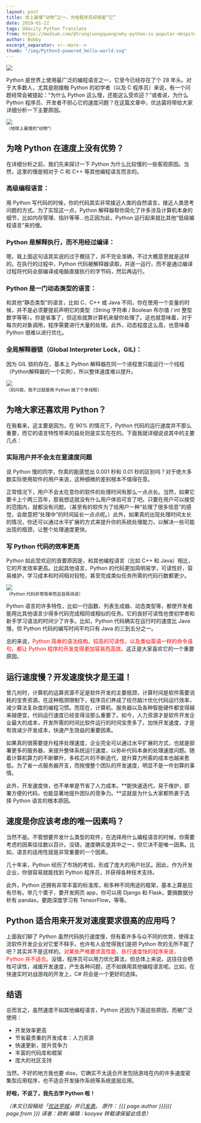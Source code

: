 ```yaml
---
layout: post
title: 世上最慢“动物”之一，为啥程序员却很爱“它”
date: 2019-01-22
tags: Udacity Python Translate
from: https://medium.com/@trungluongquang/why-python-is-popular-despite-being-super-slow-83a8320412a9
author: Bobby
excerpt_separator: <!--more-->
thumb: "/img/Python3-powered_hello-world.svg"
---
```

<img src="/img/udacity/udalogo.gif">

Python 是世界上使用最广泛的编程语言之一，它至今已经存在了个 28 年头。对于大多数人，尤其是刚接触 Python 的初学者（以及 C 程序员）来说，有一个问题经常会被提起：“为什么 Python 这么慢，还能这么受欢迎？”或者说，为什么 Python 程序员、开发者不担心它的速度问题？在这篇文章中，优达菌将带给大家详细分析一下主要原因。
<!--more-->

<img src="/img/123edasdf3.webp"><br><small>（地球上最慢的“动物”）</small>

## 为啥 Python 在速度上没有优势？

在详细分析之前，我们先来探讨一下 Python 为什么比较慢的一些客观原因。当然，这里的慢是相对于 C 和 C++ 等其他编程语言而言的。


### 高级编程语言：

用 Python 写代码的时候，你的代码其实非常接近人类的自然语言，接近人类思考问题的方式。为了实现这一点，Python 解释器帮你简化了许多涉及计算机本身的细节，比如内存管理、指针等等…也正因为此，Python 运行起来就比其他“低级编程语言”来的慢。


### Python 是解释执行，而不用经过编译：

嗯，我上面这句话其实说的过于概括了，并不完全准确，不过大概意思就是这样的。在执行的过程中，Python 代码被解释器读取，并逐一运行，而不是通过编译过程将代码全部编译成电脑直接执行的字节码，然后再运行。


### Python 是一门动态类型的语言：

和其他“静态类型”的语言，比如 C、C++ 或 Java 不同，你在使用一个变量的时候，并不是必须要提前声明它的类型（String 字符串 / Boolean 布尔值 / int 整型数字等等）。你是省事了，但这些就靠计算机来替你处理了。这也就意味着，对于每次的对象调用，程序需要进行大量的处理。此外，动态程度这么高，也意味着 Python 很难以进行优化。


### 全局解释器锁（Global Interpreter Lock，GIL)：

因为 GIL 锁的存在，基本上 Python 解释器在同一个进程里只能运行一个线程（Python解释器的一个实例），所以整体速度难以提升。

<img src="/img/multi-threading-python.webp"><br><small>（别问我，我不过就是用 Python 搞了个多线程）</small>

## 为啥大家还喜欢用 Python？

在我看来，这主要是因为，在 90% 的情况下，Python 代码的运行速度并不那么重要，而它的语言特性带来的益处则是实实在在的。下面我就详细说说其中的主要几点：


### 实际用户并不会太在意速度问题

说 Python 慢的同学，你真的能感觉出 0.001 秒和 0.01 秒的区别吗？对于绝大多数实际使用软件的用户来说，这种细微的差别根本不值得在意。

正常情况下，用户不会太在意你的软件的处理时间有那么一点点长。当然，如果它要卡上个两三百年，那我想这就没有什么用户体验可言了吧。只要在用户可以接受的范围内，就都没有问题。（甚至有的软件为了给用户一种“处理了很多信息”的感觉，会故意把“处理中”的时间延长一点点呢。）此外，如果真的出现处理时间太长的情况，你还可以通过水平扩展的方式来提升你的系统处理能力，以解决一些可能出现的瓶颈，让整个处理速度更快。

### 写 Python 代码的效率更高

Python 如此受欢迎的首要原因是，和其他编程语言（比如 C++ 和 Java）相比，它的开发效率更高。比起其他语言，Python 的代码更加简明易学，可读性好，容易维护，学习成本和时间相对较短，甚至完成类似任务所需的代码行数都更少。

<img src="/img/6343refdgggggr40.webp"><br><small>（Python 代码非常简单而且容易阅读）</small>

Python 语言的许多特性，比如一行函数、列表生成器、动态类型等，都使开发者能用比其他语言少得多代码完成相同或相似的任务。它的良好可读性也使初学者和新手学习语法的时间少了许多。比如，Python 代码确实在运行时的速度比 Java 慢，但 Python 代码的编写时间平均只有 Java 的三到五分之一。

总的来说，<span style="color:red;">Python 简单的语法结构，较高的可读性，以及类似英语一样的命令语句，都让 Python 程序的开发变得更加容易而高效。</span>这正是大家喜欢它的一个重要原因。

## 运行速度慢？开发速度快才是王道！

曾几何时，计算机的运算资源不足是软件开发的主要瓶颈，计算时间是软件需要消耗的宝贵资源。在这种瓶颈限制下，程序员们养成了绞尽脑汁优化代码运行效率，减少算法复杂度的编程习惯。而现在，计算机、服务器以及各种智能硬件都变得越来越便宜，代码运行速度已经变得没那么重要了。如今，人力资源才是软件开发企业最大的成本，开发所需的时间比软件运行的时间宝贵多了。加快开发速度，才是有效减少开发成本，快速产生效益的重要因素。

如果真的很需要提升程序处理速度，企业完全可以通过水平扩展的方式，也就是部署更多的服务器，来提升整体系统运行速度，以弥补代码本身的处理速度问题。随着计算机算力的不断攀升，多核芯片的不断迭代，提升算力所需的成本也越来愈低。为了省一点服务器开支，而拖慢整个团队的开发速度，明显不是一件划算的事情。

此外，开发速度快，也不单单是节省了人力成本。**能快速迭代，易于维护，部署方便的代码，也能显著地提升团队的竞争力。**这就是为什么大家都热衷于选择 Python 语言的根本原因。

## 速度是你应该考虑的唯一因素吗？

当然不是。不管想要开发什么类型的软件，在选择用什么编程语言的时候，你需要考虑的因素往往数以百计。没错，速度确实是其中之一，但它决不是唯一因素。比如，语言的适用性就是非常重要的一个因素。

几十年来，Python 经历了市场的考验，形成了庞大的用户社区。因此，作为开发企业，你很容易就能找到 Python 程序员，并获得各种技术支持。

此外，Python 还拥有非常丰富的标准库，和多种不同用途的框架，基本上算是应有尽有。举几个栗子，要开发网页 app，你可以用 Django 和 Flask，要搞数据分析有 pandas，要跑深度学习有 TensorFlow，等等。

## Python 适合用来开发对速度要求很高的应用吗？

上面我们聊了 Python 虽然代码执行速度慢，但有着许多与众不同的优势，使得主流软件开发企业对它爱不释手。也许有人会觉得我们是把 Python 吹的无所不能了吧？其实并不是这样的。<span style="color:red;">对某些严格要求高性能、执行速度快的程序来说，Python 并不适合。</span>没错，程序员可以用力优化算法，但总体上来说，这往往会牺牲可读性，减缓开发速度，产生各种问题，还不如换用其他编程语言呢。比如，在快速实时对战游戏的开发上，C# 将会是一个更好的选择。

## 结语

总而言之，虽然速度不如其他编程语言，Python 还因为下面这些原因，而被广泛使用：

* 开发效率更高
* 节省最贵重的开发成本：人力资源
* 快速更新，提升竞争力
* 丰富的代码库和框架
* 庞大的社区支持

当然，不好的地方我也要 diss，它确实不太适合开发包括游戏在内的许多速度密集型应用程序，也不适合开发操作系统等系统底层应用。

**好啦，不说了，我先去学 Python 啦！**

_（本文已投稿给「[优达学城](https://cn.udacity.com)」并已[发表](https://mp.weixin.qq.com/s/pgJS0eZhIQjI_7DzMdhzSw)。 原作： [{{ page.author }}]({{ page.from }}) 译者：欧剃 编辑：kooyee 转载请保留此信息）_